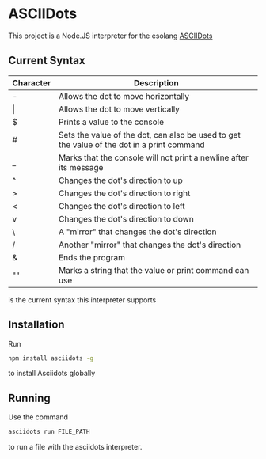 # ASCIIDots
This project is a Node.JS interpreter for the esolang [ASCIIDots](https://esolangs.org/wiki/AsciiDots)

## Current Syntax

|  Character  | Description |
| --- | --- |
| \- | Allows the dot to move horizontally |
| \| | Allows the dot to move vertically |
| $ | Prints a value to the console |
| # | Sets the value of the dot, can also be used to get the value of the dot in a print command |
| _ | Marks that the console will not print a newline after its message |
| ^ | Changes the dot's direction to up |
| \> | Changes the dot's direction to right |
| < | Changes the dot's direction to left |
| v | Changes the dot's direction to down |
| \\ | A "mirror" that changes the dot's direction |
| / | Another "mirror" that changes the dot's direction |
| & | Ends the program |
| "" | Marks a string that the value or print command can use |

is the current syntax this interpreter supports

## Installation
Run
```sh
npm install asciidots -g
```
to install Asciidots globally

## Running
Use the command
```sh
asciidots run FILE_PATH
```
to run a file with the asciidots interpreter.
